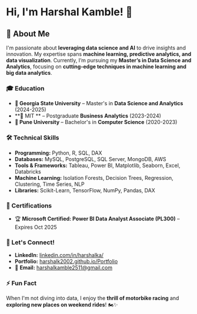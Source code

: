 # Hi, I'm Harshal Kamble! 👋

## 🚀 About Me
I'm passionate about **leveraging data science and AI** to drive insights and innovation. My expertise spans **machine learning, predictive analytics, and data visualization**. Currently, I’m pursuing my **Master’s in Data Science and Analytics**, focusing on **cutting-edge techniques in machine learning and big data analytics**.

### **🎓 Education**
- **📍 Georgia State University** – Master's in **Data Science and Analytics** (2024-2025)
- **📍 MIT ** – Postgraduate **Business Analytics** (2023-2024)
- **📍 Pune University** – Bachelor's in **Computer Science** (2020-2023)

### **🛠️ Technical Skills**
- **Programming:** Python, R, SQL, DAX
- **Databases:** MySQL, PostgreSQL, SQL Server, MongoDB, AWS
- **Tools & Frameworks:** Tableau, Power BI, Matplotlib, Seaborn, Excel, Databricks
- **Machine Learning:** Isolation Forests, Decision Trees, Regression, Clustering, Time Series, NLP
- **Libraries:** Scikit-Learn, TensorFlow, NumPy, Pandas, DAX

### **📜 Certifications**
- 🏆 **Microsoft Certified: Power BI Data Analyst Associate (PL300)** – Expires Oct 2025

### **🌱 Let's Connect!**
- **LinkedIn:** [linkedin.com/in/harshalka/](https://www.linkedin.com/in/harshalka/)
- **Portfolio:** [harshalk2002.github.io/Portfolio](https://harshalk2002.github.io/Portfolio/)
- 📩 **Email:** harshalkamble2511@gmail.com

### **⚡ Fun Fact**
When I'm not diving into data, I enjoy the **thrill of motorbike racing** and **exploring new places on weekend rides**! 🏍️✨
